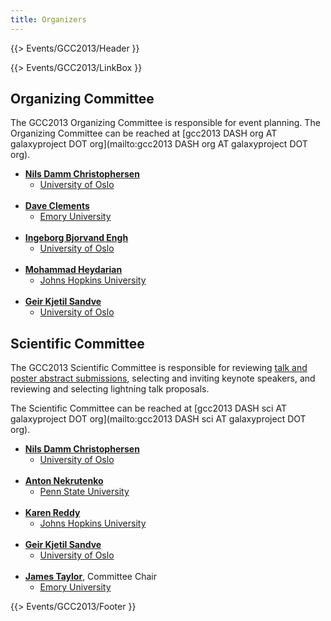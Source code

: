 ```yaml
---
title: Organizers
---
```

{{> Events/GCC2013/Header }}



{{> Events/GCC2013/LinkBox }}



## Organizing Committee

The GCC2013 Organizing Committee is responsible for event planning.  The Organizing Committee can be reached at [gcc2013 DASH org AT galaxyproject DOT org](mailto:gcc2013 DASH org AT galaxyproject DOT org).

* **[Nils Damm Christophersen](http://www.mn.uio.no/ifi/english/people/aca/nilsch/index.html)**
  * [University of Oslo](http://www.uio.no/)<br /><br />
* **[Dave Clements](/src/people/dave-clements/index.md)**
  * [Emory University](http://emory.edu/)<br /><br />
* **[Ingeborg Bjorvand Engh](http://www.mn.uio.no/ifi/english/people/aca/ingebbj/)**
  * [University of Oslo](http://www.uio.no/)<br /><br />
* **[Mohammad Heydarian](http://epigenetics.jhu.edu/?section=personnelPages&personID=26)**
  * [Johns Hopkins University](http://jhu.edu/)<br /><br />
* **[Geir Kjetil Sandve](http://www.mn.uio.no/ifi/english/people/aca/geirksa/index.html)**
  * [University of Oslo](http://www.uio.no/)

## Scientific Committee

The GCC2013 Scientific Committee is responsible for reviewing [talk and poster abstract submissions](/src/events/gcc2013/abstracts/index.md), selecting and inviting keynote speakers, and reviewing and selecting lightning talk proposals. 

The Scientific Committee can be reached at [gcc2013 DASH sci AT galaxyproject DOT org](mailto:gcc2013 DASH sci AT galaxyproject DOT org).

* **[Nils Damm Christophersen](http://www.mn.uio.no/ifi/english/people/aca/nilsch/index.html)**
   * [University of Oslo](http://www.uio.no/)<br /><br />
* **[Anton Nekrutenko](/src/people/anton/index.md)**
   * [Penn State University](http://www.psu.edu)<br /><br />
* **[Karen Reddy](http://biolchem.bs.jhmi.edu/pages/facultydetail.aspx?FID=343)**
   * [Johns Hopkins University](http://jhu.edu/)<br /><br />
* **[Geir Kjetil Sandve](http://www.mn.uio.no/ifi/english/people/aca/geirksa/index.html)**
   * [University of Oslo](http://www.uio.no/)<br /><br />
* **[James Taylor](/src/people/james-taylor/index.md)**, Committee Chair
   * [Emory University](http://emory.edu)

{{> Events/GCC2013/Footer }}
